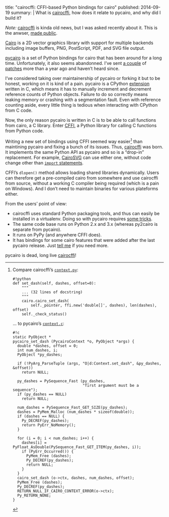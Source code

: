 title: "cairocffi: CFFI-based Python bindings for cairo"
published: 2014-09-19
summary: |
    What is [cairocffi](https://pythonhosted.org/cairocffi/),
    how does it relate to pycairo,
    and why did I build it?

*Note:* [cairocffi](http://pythonhosted.org/cairocffi/) is kinda old news,
but I was asked recently about it.
This is the anwser, [made public](http://blog.codinghorror.com/when-in-doubt-make-it-public/).

[Cairo](http://cairographics.org/) is a 2D vector graphics library
with support for multiple backends including
image buffers, PNG, PostScript, PDF, and SVG file output.

[pycairo](http://cairographics.org/pycairo/) is a set of Python bindings for cairo
that has been around for a long time.
Unfortunately, it also seems abandonned.
I’ve sent [a couple](https://bugs.freedesktop.org/show_bug.cgi?id=58771)
of [patches](https://bugs.freedesktop.org/show_bug.cgi?id=58772)
more than a year ago and haven’t heard since.

I’ve considered taking over maintainership of pycairo or forking it
but to be honest, working on it is kind of a pain.
pycairo is a CPython [extension](https://docs.python.org/extending/extending.html) written in C,
which means it has to manually increment and decrement reference counts of Python objects.
Failure to do so correctly means leaking memory or crashing with a segmentation fault.
Even with reference counting aside,
every little thing is tedious when interacting with CPython from C code.

Now, the only reason pycairo is written in C
is to be able to call functions from cairo, a C library.
Enter [CFFI](http://cffi.readthedocs.org/),
a Python library for calling C functions from Python code.

Writing a new set of bindings using CFFI seemed way easier[^1]
than maintining pycairo and fixing a bunch of its issues.
Thus, [cairocffi](http://pythonhosted.org/cairocffi/) was born.
It implements the same Python API as pycairo
and so is a “drop-in” replacement.
For example, [CairoSVG](http://cairosvg.org/) can use either one,
without code change other than [`import` statements](
https://github.com/Kozea/CairoSVG/blob/fcc0857cc3d35b27e7ac00ede4cc50a56e4edf49/cairosvg/surface/__init__.py#L24-L30).

CFFI’s `dlopen()` method allows loading shared libraries dynamically.
Users can therefore get a pre-compiled cairo from somewhere and use cairocffi from source,
without a working C compiler being required (which is a pain on Windows).
And I don’t need to maintain binaries for various plateforms either.

From the users’ point of view:

* cairocffi uses standard Python packaging tools, and thus can easily be installed in a virtualenv. Doing so with pycairo requires [some tricks](http://stackoverflow.com/a/11686044/1162888).
* The same code base runs on Python 2.x and 3.x (whereas py2cairo is separate from pycairo).
* It runs on PyPy (and anywhere CFFI does).
* It has bindings for some cairo features that were added after the last pycairo release.
  Just [tell me](https://github.com/SimonSapin/cairocffi/issues/20) if you need more.

pycairo is dead, long live [cairocffi](http://pythonhosted.org/cairocffi/)!


[^1]:
    Compare cairocffi’s [`context.py`](https://github.com/SimonSapin/cairocffi/blob/f5e1f2cf27f3cebfdecb60c9c32c12dd35de141c/cairocffi/context.py#L432-L471):

        #!python
        def set_dash(self, dashes, offset=0):
            """
            ... (32 lines of docstring)
            """
            cairo.cairo_set_dash(
                self._pointer, ffi.new('double[]', dashes), len(dashes), offset)
            self._check_status()

    … to pycairo’s [`context.c`](http://cgit.freedesktop.org/pycairo/tree/src/context.c?id=75e82a1b3f495a3abbc78e50a5c66356d320fb15#n826):

        #!c
        static PyObject *
        pycairo_set_dash (PycairoContext *o, PyObject *args) {
          double *dashes, offset = 0;
          int num_dashes, i;
          PyObject *py_dashes;

          if (!PyArg_ParseTuple (args, "O|d:Context.set_dash", &py_dashes, &offset))
            return NULL;

          py_dashes = PySequence_Fast (py_dashes,
                                       "first argument must be a sequence");
          if (py_dashes == NULL)
            return NULL;

          num_dashes = PySequence_Fast_GET_SIZE(py_dashes);
          dashes = PyMem_Malloc (num_dashes * sizeof(double));
          if (dashes == NULL) {
            Py_DECREF(py_dashes);
            return PyErr_NoMemory();
          }

          for (i = 0; i < num_dashes; i++) {
            dashes[i] = PyFloat_AsDouble(PySequence_Fast_GET_ITEM(py_dashes, i));
            if (PyErr_Occurred()) {
              PyMem_Free (dashes);
              Py_DECREF(py_dashes);
              return NULL;
            }
          }
          cairo_set_dash (o->ctx, dashes, num_dashes, offset);
          PyMem_Free (dashes);
          Py_DECREF(py_dashes);
          RETURN_NULL_IF_CAIRO_CONTEXT_ERROR(o->ctx);
          Py_RETURN_NONE;
        }

